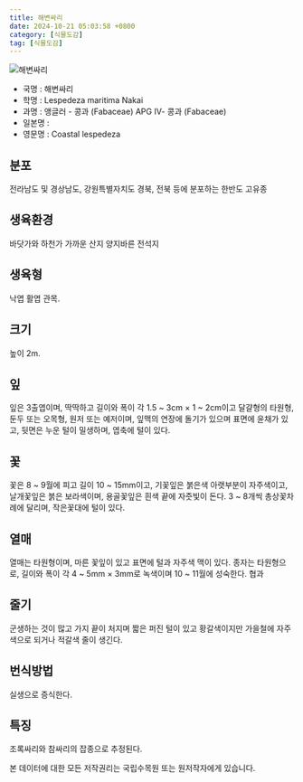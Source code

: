 ```yaml
---
title: 해변싸리
date: 2024-10-21 05:03:58 +0800
category: [식물도감]
tag: [식물도감]
---
```




![해변싸리](/fileUpload/plants/basic/Leguminosae/Lespedeza/12307/12307_20160816132627462files_th2.jpg)
- 국명 : 해변싸리
- 학명 : Lespedeza maritima Nakai
- 과명 : 앵글러 - 콩과 (Fabaceae) APG Ⅳ- 콩과 (Fabaceae)
- 일본명 : 
- 영문명 : Coastal lespedeza


## 분포
전라남도 및 경상남도, 강원특별자치도 경북, 전북 등에 분포하는 한반도 고유종 
## 생육환경
바닷가와 하천가 가까운 산지 양지바른 전석지
## 생육형
낙엽 활엽 관목. 
## 크기
높이 2m.
## 잎
잎은 3출엽이며, 딱딱하고 길이와 폭이 각 1.5 ~ 3cm × 1 ~ 2cm이고 달걀형의 타원형, 둔두 또는 오목형, 원저 또는 예저이며, 잎맥의 연장에 돌기가 있으며 표면에 윤채가 있고, 뒷면은 누운 털이 밀생하며, 엽축에 털이 있다.
## 꽃
꽃은 8 ~ 9월에 피고 길이 10 ~ 15mm이고, 기꽃잎은 붉은색 아랫부분이 자주색이고, 날개꽃잎은 붉은 보라색이며, 용골꽃잎은 흰색 끝에 자줏빛이 돈다.  3 ~ 8개씩 총상꽃차례에 달리며, 작은꽃대에 털이 있다.
## 열매
열매는 타원형이며, 마른 꽃잎이 있고 표면에 털과 자주색 맥이 있다.  종자는 타원형으로, 길이와 폭이 각 4 ~ 5mm × 3mm로 녹색이며  10 ~ 11월에 성숙한다. 협과
## 줄기
군생하는 것이 많고 가지 끝이 처지며 짧은 퍼진 털이 있고 황갈색이지만 가을철에 자주색으로 되거나 적갈색 줄이 생긴다.
## 번식방법
실생으로 증식한다.
## 특징
조록싸리와 참싸리의 잡종으로 추정된다.






본 데이터에 대한 모든 저작권리는 국립수목원 또는 원저작자에게 있습니다.
